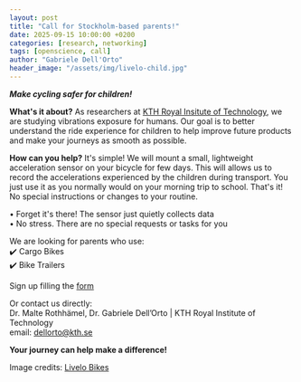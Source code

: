 ```yaml
---
layout: post
title: "Call for Stockholm-based parents!"
date: 2025-09-15 10:00:00 +0200
categories: [research, networking]
tags: [openscience, call]
author: "Gabriele Dell'Orto"
header_image: "/assets/img/livelo-child.jpg"
---
```


***Make cycling safer for children!***

**What's it about?**
As researchers at [KTH Royal Insitute of Technology](https://www.kth.se/), we are studying vibrations exposure for humans. Our goal is to better understand the ride experience for children to help improve future products and make your journeys as smooth as possible.

**How can you help?**
It's simple! We will mount a small, lightweight acceleration sensor on your bicycle for few days. This will allows us to record the accelerations experienced by the children during transport. You just use it as you normally would on your morning trip to school. That's it! No special instructions or changes to your routine.

• Forget it's there! The sensor just quietly collects data\
• No stress. There are no special requests or tasks for you

We are looking for parents who use:\
✔️ Cargo Bikes\
✔️ Bike Trailers

Sign up filling the [form]()

Or contact us directly:\
Dr. Malte Rothhämel, Dr. Gabriele Dell’Orto | KTH Royal Institute of Technology\
email: dellorto@kth.se

**Your journey can help make a difference!**

Image credits: [Livelo Bikes](https://livelo.com/)